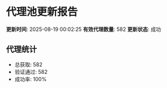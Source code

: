 # 代理池更新报告

**更新时间**: 2025-08-19 00:02:25
**有效代理数量**: 582
**更新状态**:  成功

## 代理统计
- 总获取: 582
- 验证通过: 582
- 成功率: 100%
